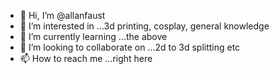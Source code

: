- 👋 Hi, I’m @allanfaust
- 👀 I’m interested in ...3d printing, cosplay, general knowledge
- 🌱 I’m currently learning ...the above
- 💞️ I’m looking to collaborate on ...2d to 3d splitting etc
- 📫 How to reach me ...right here

<!---
allanfaust/allanfaust is a ✨ special ✨ repository because its `README.md` (this file) appears on your GitHub profile.
You can click the Preview link to take a look at your changes.
--->
